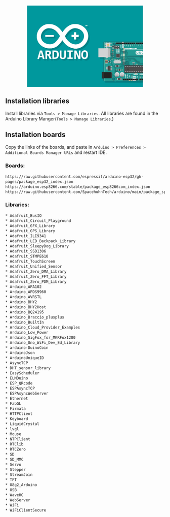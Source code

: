 <p align="center">
  <img height="256" src="images/logo.jpeg">
</p>

## Installation libraries
Install libraries via `Tools > Manage Libraries`.
All libraries are found in the Arduino Library Manger(`Tools > Manage Libraries`.)

## Installation boards
Copy the links of the boards, and paste in `Arduino > Preferences > Additional Boards Manager URLs` and restart IDE.

### Boards:
```
https://raw.githubusercontent.com/espressif/arduino-esp32/gh-pages/package_esp32_index.json
https://arduino.esp8266.com/stable/package_esp8266com_index.json
https://raw.githubusercontent.com/SpacehuhnTech/arduino/main/package_spacehuhn_index.json
```

### Libraries:
```
* Adafruit_BusIO
* Adafruit_Circuit_Playground
* Adafruit_GFX_Library
* Adafruit_GPS_Library
* Adafruit_ILI9341
* Adafruit_LED_Backpack_Library
* Adafruit_SleepyDog_Library
* Adafruit_SSD1306
* Adafruit_STMPE610
* Adafruit_TouchScreen
* Adafruit_Unified_Sensor
* Adafruit_Zero_DMA_Library
* Adafruit_Zero_FFT_Library
* Adafruit_Zero_PDM_Library
* Arduino_APA102
* Arduino_APDS9960
* Arduino_AVRSTL
* Arduino_BHY2
* Arduino_BHY2Host
* Arduino_BQ24195
* Arduino_Braccio_plusplus
* Arduino_BuiltIn
* Arduino_Cloud_Provider_Examples
* Arduino_Low_Power
* Arduino_SigFox_for_MKRFox1200
* Arduino_Uno_WiFi_Dev_Ed_Library
* arduino-DuinoCoin
* ArduinoJson
* ArduinoUniqueID
* AsyncTCP
* DHT_sensor_library
* EasyScheduler
* ELMDuino
* ESP_QRcode
* ESPAsyncTCP
* ESPAsyncWebServer
* Ethernet
* FabGL
* Firmata
* HTTPClient
* Keyboard
* LiquidCrystal
* lvgl
* Mouse
* NTPClient
* RTClib
* RTCZero
* SD
* SD_MMC
* Servo
* Stepper
* StreamJoin
* TFT
* U8g2_Arduino
* USB
* WaveHC
* WebServer
* WiFi
* WiFiClientSecure
```
